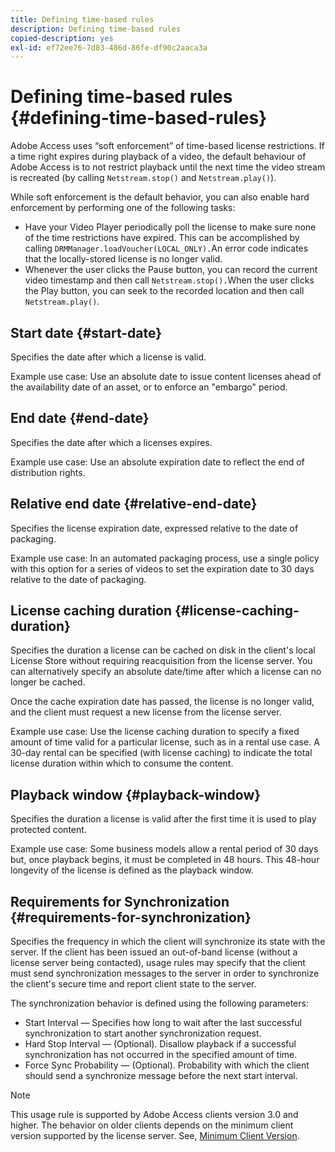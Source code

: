 ```yaml
---
title: Defining time-based rules
description: Defining time-based rules
copied-description: yes
exl-id: ef72ee76-7d83-486d-86fe-df90c2aaca3a
---
```

# Defining time-based rules {#defining-time-based-rules}

Adobe Access uses “soft enforcement” of time-based license restrictions. If a time right expires during playback of a video, the default behaviour of Adobe Access is to not restrict playback until the next time the video stream is recreated (by calling `Netstream.stop()` and `Netstream.play()`).

While soft enforcement is the default behavior, you can also enable hard enforcement by performing one of the following tasks:

* Have your Video Player periodically poll the license to make sure none of the time restrictions have expired. This can be accomplished by calling `DRMManager.loadVoucher(LOCAL_ONLY).`An error code indicates that the locally-stored license is no longer valid. 
* Whenever the user clicks the Pause button, you can record the current video timestamp and then call `Netstream.stop().`When the user clicks the Play button, you can seek to the recorded location and then call `Netstream.play()`.

## Start date {#start-date}

Specifies the date after which a license is valid.

Example use case: Use an absolute date to issue content licenses ahead of the availability date of an asset, or to enforce an "embargo" period.

## End date {#end-date}

Specifies the date after which a licenses expires.

Example use case: Use an absolute expiration date to reflect the end of distribution rights. 

## Relative end date {#relative-end-date}

Specifies the license expiration date, expressed relative to the date of packaging.

Example use case: In an automated packaging process, use a single policy with this option for a series of videos to set the expiration date to 30 days relative to the date of packaging.

## License caching duration {#license-caching-duration}

Specifies the duration a license can be cached on disk in the client's local License Store without requiring reacquisition from the license server. You can alternatively specify an absolute date/time after which a license can no longer be cached.

Once the cache expiration date has passed, the license is no longer valid, and the client must request a new license from the license server.

Example use case: Use the license caching duration to specify a fixed amount of time valid for a particular license, such as in a rental use case. A 30-day rental can be specified (with license caching) to indicate the total license duration within which to consume the content.

## Playback window {#playback-window}

Specifies the duration a license is valid after the first time it is used to play protected content.

Example use case: Some business models allow a rental period of 30 days but, once playback begins, it must be completed in 48 hours. This 48-hour longevity of the license is defined as the playback window.

## Requirements for Synchronization {#requirements-for-synchronization}

Specifies the frequency in which the client will synchronize its state with the server. If the client has been issued an out-of-band license (without a license server being contacted), usage rules may specify that the client must send synchronization messages to the server in order to synchronize the client's secure time and report client state to the server.

The synchronization behavior is defined using the following parameters:

* Start Interval — Specifies how long to wait after the last successful synchronization to start another synchronization request. 
* Hard Stop Interval — (Optional). Disallow playback if a successful synchronization has not occurred in the specified amount of time. 
* Force Sync Probability — (Optional). Probability with which the client should send a synchronize message before the next start interval.

>[!NOTE]
>
>This usage rule is supported by Adobe Access clients version 3.0 and higher. The behavior on older clients depends on the minimum client version supported by the license server. See, [Minimum Client Version](../../../../aaxs-protecting-content/content-implementing-the-license-server/content-handling-license-reqs/content-minimum-client-version.md).

